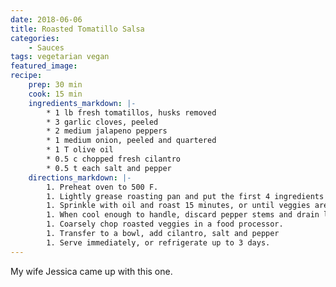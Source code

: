 ```yaml
---
date: 2018-06-06
title: Roasted Tomatillo Salsa
categories:
    - Sauces
tags: vegetarian vegan
featured_image: 
recipe:
    prep: 30 min
    cook: 15 min
    ingredients_markdown: |-
        * 1 lb fresh tomatillos, husks removed
        * 3 garlic cloves, peeled
        * 2 medium jalapeno peppers
        * 1 medium onion, peeled and quartered
        * 1 T olive oil
        * 0.5 c chopped fresh cilantro
        * 0.5 t each salt and pepper
    directions_markdown: |-
        1. Preheat oven to 500 F.
        1. Lightly grease roasting pan and put the first 4 ingredients on it
        1. Sprinkle with oil and roast 15 minutes, or until veggies are charred
        1. When cool enough to handle, discard pepper stems and drain liquid
        1. Coarsely chop roasted veggies in a food processor.
        1. Transfer to a bowl, add cilantro, salt and pepper
        1. Serve immediately, or refrigerate up to 3 days.
---
```

My wife Jessica came up with this one.